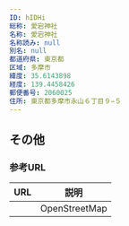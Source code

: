```yaml
---
ID: hIDHi
総称: 愛宕神社
名称: 愛宕神社
名称読み: null
別名: null
都道府県: 東京都
区域: 多摩市
緯度: 35.6143898
経度: 139.4458426
郵便番号: 2060025
住所: 東京都多摩市永山６丁目９−５
---
```


## その他

### 参考URL

| URL | 説明          |
| --- | ------------- |
|     | OpenStreetMap |
